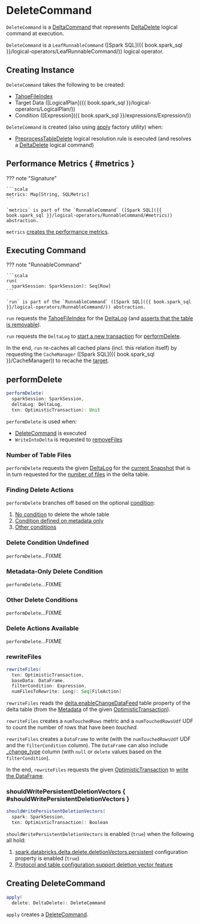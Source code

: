 # DeleteCommand

`DeleteCommand` is a [DeltaCommand](../DeltaCommand.md) that represents [DeltaDelete](DeltaDelete.md) logical command at execution.

`DeleteCommand` is a `LeafRunnableCommand` ([Spark SQL]({{ book.spark_sql }}/logical-operators/LeafRunnableCommand/)) logical operator.

## Creating Instance

`DeleteCommand` takes the following to be created:

* <span id="tahoeFileIndex"> [TahoeFileIndex](../../TahoeFileIndex.md)
* <span id="target"> Target Data ([LogicalPlan]({{ book.spark_sql }}/logical-operators/LogicalPlan/))
* <span id="condition"> Condition ([Expression]({{ book.spark_sql }}/expressions/Expression/))

`DeleteCommand` is created (also using [apply](#apply) factory utility) when:

* [PreprocessTableDelete](../../PreprocessTableDelete.md) logical resolution rule is executed (and resolves a [DeltaDelete](DeltaDelete.md) logical command)

## Performance Metrics { #metrics }

??? note "Signature"

    ```scala
    metrics: Map[String, SQLMetric]
    ```

    `metrics` is part of the `RunnableCommand` ([Spark SQL]({{ book.spark_sql }}/logical-operators/RunnableCommand/#metrics)) abstraction.

`metrics` [creates the performance metrics](DeleteCommandMetrics.md#createMetrics).

## <span id="run"> Executing Command

??? note "RunnableCommand"

    ```scala
    run(
      sparkSession: SparkSession): Seq[Row]
    ```

    `run` is part of the `RunnableCommand` ([Spark SQL]({{ book.spark_sql }}/logical-operators/RunnableCommand/)) abstraction.

`run` requests the [TahoeFileIndex](#tahoeFileIndex) for the [DeltaLog](../../TahoeFileIndex.md#deltaLog) (and [asserts that the table is removable](../../DeltaLog.md#assertRemovable)).

`run` requests the `DeltaLog` to [start a new transaction](../../DeltaLog.md#withNewTransaction) for [performDelete](#performDelete).

In the end, `run` re-caches all cached plans (incl. this relation itself) by requesting the `CacheManager` ([Spark SQL]({{ book.spark_sql }}/CacheManager)) to recache the [target](#target).

## <span id="performDelete"> performDelete

```scala
performDelete(
  sparkSession: SparkSession,
  deltaLog: DeltaLog,
  txn: OptimisticTransaction): Unit
```

`performDelete` is used when:

* [DeleteCommand](DeleteCommand.md) is executed
* `WriteIntoDelta` is requested to [removeFiles](../WriteIntoDelta.md#removeFiles)

### <span id="performDelete-numFilesTotal"> Number of Table Files

`performDelete` requests the given [DeltaLog](../../DeltaLog.md) for the [current Snapshot](../../DeltaLog.md#snapshot) that is in turn requested for the [number of files](../../Snapshot.md#numOfFiles) in the delta table.

### <span id="performDelete-deleteActions"> Finding Delete Actions

`performDelete` branches off based on the optional [condition](#condition):

1. [No condition](#performDelete-deleteActions-condition-undefined) to delete the whole table
1. [Condition defined on metadata only](#performDelete-deleteActions-condition-metadata-only)
1. [Other conditions](#performDelete-deleteActions-condition-others)

### <span id="performDelete-deleteActions-condition-undefined"> Delete Condition Undefined

`performDelete`...FIXME

### <span id="performDelete-deleteActions-condition-metadata-only"> Metadata-Only Delete Condition

`performDelete`...FIXME

### <span id="performDelete-deleteActions-condition-others"> Other Delete Conditions

`performDelete`...FIXME

### <span id="performDelete-deleteActions-nonEmpty"> Delete Actions Available

`performDelete`...FIXME

### <span id="rewriteFiles"> rewriteFiles

```scala
rewriteFiles(
  txn: OptimisticTransaction,
  baseData: DataFrame,
  filterCondition: Expression,
  numFilesToRewrite: Long): Seq[FileAction]
```

`rewriteFiles` reads the [delta.enableChangeDataFeed](../../table-properties/DeltaConfigs.md#CHANGE_DATA_FEED) table property of the delta table (from the [Metadata](../../OptimisticTransactionImpl.md#metadata) of the given [OptimisticTransaction](../../OptimisticTransaction.md)).

`rewriteFiles` creates a `numTouchedRows` metric and a `numTouchedRowsUdf` UDF to count the number of rows that have been _touched_.

`rewriteFiles` creates a `DataFrame` to write (with the `numTouchedRowsUdf` UDF and the `filterCondition` column). The `DataFrame` can also include [_change_type](../../change-data-feed/CDCReader.md#CDC_TYPE_COLUMN_NAME) column (with `null` or `delete` values based on the `filterCondition`).

In the end, `rewriteFiles` requests the given [OptimisticTransaction](../../OptimisticTransaction.md) to [write the DataFrame](../../TransactionalWrite.md#writeFiles).

### shouldWritePersistentDeletionVectors { #shouldWritePersistentDeletionVectors }

```scala
shouldWritePersistentDeletionVectors(
  spark: SparkSession,
  txn: OptimisticTransaction): Boolean
```

`shouldWritePersistentDeletionVectors` is enabled (`true`) when the following all hold:

1. [spark.databricks.delta.delete.deletionVectors.persistent](../../configuration-properties/DeltaSQLConf.md#DELETE_USE_PERSISTENT_DELETION_VECTORS) configuration property is enabled (`true`)
1. [Protocol and table configuration support deletion vector feature](../../deletion-vectors/DeletionVectorUtils.md#deletionVectorsWritable)

## <span id="apply"> Creating DeleteCommand

```scala
apply(
  delete: DeltaDelete): DeleteCommand
```

`apply` creates a [DeleteCommand](DeleteCommand.md).
